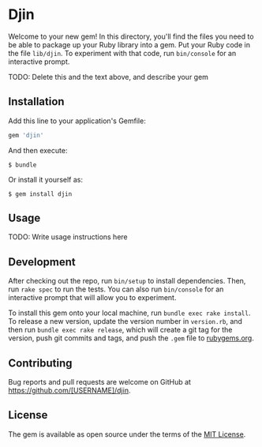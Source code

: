 # Djin

Welcome to your new gem! In this directory, you'll find the files you need to be able to package up your Ruby library into a gem. Put your Ruby code in the file `lib/djin`. To experiment with that code, run `bin/console` for an interactive prompt.

TODO: Delete this and the text above, and describe your gem

## Installation

Add this line to your application's Gemfile:

```ruby
gem 'djin'
```

And then execute:

    $ bundle

Or install it yourself as:

    $ gem install djin

## Usage

TODO: Write usage instructions here

## Development

After checking out the repo, run `bin/setup` to install dependencies. Then, run `rake spec` to run the tests. You can also run `bin/console` for an interactive prompt that will allow you to experiment.

To install this gem onto your local machine, run `bundle exec rake install`. To release a new version, update the version number in `version.rb`, and then run `bundle exec rake release`, which will create a git tag for the version, push git commits and tags, and push the `.gem` file to [rubygems.org](https://rubygems.org).

## Contributing

Bug reports and pull requests are welcome on GitHub at https://github.com/[USERNAME]/djin.

## License

The gem is available as open source under the terms of the [MIT License](https://opensource.org/licenses/MIT).
